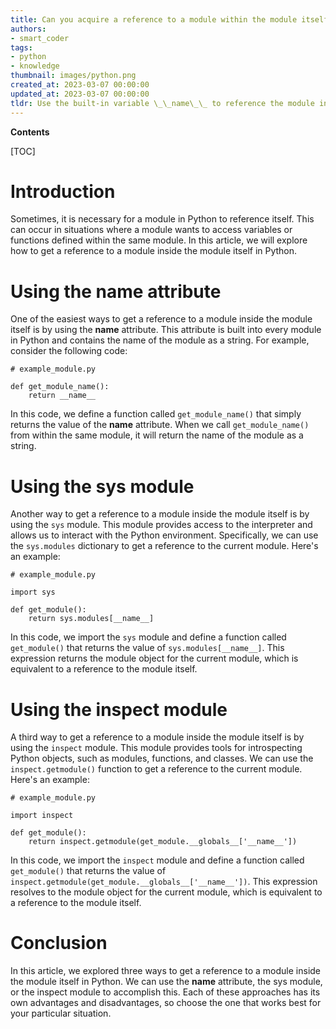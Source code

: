 ```yaml
---
title: Can you acquire a reference to a module within the module itself?
authors:
- smart_coder
tags:
- python
- knowledge
thumbnail: images/python.png
created_at: 2023-03-07 00:00:00
updated_at: 2023-03-07 00:00:00
tldr: Use the built-in variable \_\_name\_\_ to reference the module inside itself.
---
```


**Contents**

[TOC]

# Introduction
Sometimes, it is necessary for a module in Python to reference itself. This can occur in situations where a module wants to access variables or functions defined within the same module. In this article, we will explore how to get a reference to a module inside the module itself in Python.

# Using the __name__ attribute
One of the easiest ways to get a reference to a module inside the module itself is by using the __name__ attribute. This attribute is built into every module in Python and contains the name of the module as a string. For example, consider the following code:

```
# example_module.py

def get_module_name():
    return __name__
```

In this code, we define a function called `get_module_name()` that simply returns the value of the __name__ attribute. When we call `get_module_name()` from within the same module, it will return the name of the module as a string.

# Using the sys module
Another way to get a reference to a module inside the module itself is by using the `sys` module. This module provides access to the interpreter and allows us to interact with the Python environment. Specifically, we can use the `sys.modules` dictionary to get a reference to the current module. Here's an example:

```
# example_module.py

import sys

def get_module():
    return sys.modules[__name__]
```

In this code, we import the `sys` module and define a function called `get_module()` that returns the value of `sys.modules[__name__]`. This expression returns the module object for the current module, which is equivalent to a reference to the module itself.

# Using the inspect module
A third way to get a reference to a module inside the module itself is by using the `inspect` module. This module provides tools for introspecting Python objects, such as modules, functions, and classes. We can use the `inspect.getmodule()` function to get a reference to the current module. Here's an example:

```
# example_module.py

import inspect

def get_module():
    return inspect.getmodule(get_module.__globals__['__name__'])
```

In this code, we import the `inspect` module and define a function called `get_module()` that returns the value of `inspect.getmodule(get_module.__globals__['__name__'])`. This expression resolves to the module object for the current module, which is equivalent to a reference to the module itself.

# Conclusion
In this article, we explored three ways to get a reference to a module inside the module itself in Python. We can use the __name__ attribute, the sys module, or the inspect module to accomplish this. Each of these approaches has its own advantages and disadvantages, so choose the one that works best for your particular situation.
